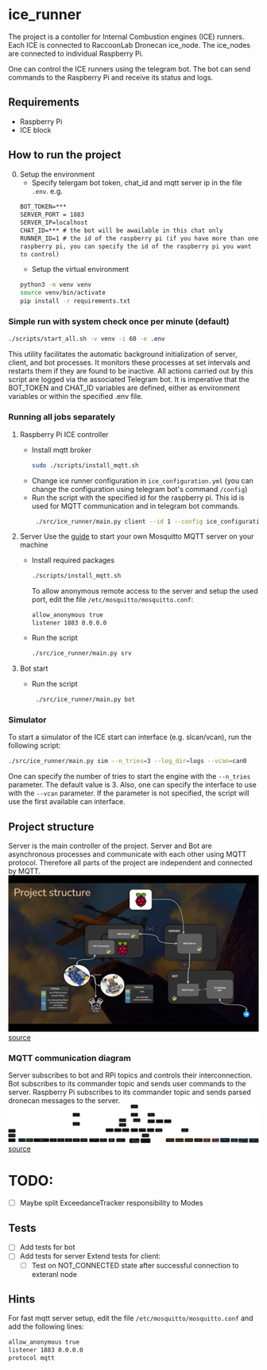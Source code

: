 # ice_runner

The project is a contoller for Internal Combustion engines (ICE) runners. Each ICE is connected to RaccoonLab Dronecan ice_node. The ice_nodes are connected to individual Raspberry Pi. 

One can control the ICE runners using the telegram bot. The bot can send commands to the Raspberry Pi and receive its status and logs.

## Requirements

- Raspberry Pi
- ICE block

## How to run the project 
0. Setup the environment
    - Specify telergam bot token, chat_id and mqtt server ip in the file `.env`.
    e.g.
    ```
    BOT_TOKEN=***
    SERVER_PORT = 1883
    SERVER_IP=localhost
    CHAT_ID=*** # the bot will be awailable in this chat only
    RUNNER_ID=1 # the id of the raspberry pi (if you have more than one raspberry pi, you can specify the id of the raspberry pi you want to control)
    ```
    - Setup the virtual environment
    ```bash
    python3 -m venv venv
    source venv/bin/activate
    pip install -r requirements.txt
    ```
### Simple run with system check once per minute (default)
```bash
./scripts/start_all.sh -v venv -i 60 -e .env
```
This utility facilitates the automatic background initialization of server, client, and bot processes. It monitors these processes at set intervals and restarts them if they are found to be inactive. All actions carried out by this script are logged via the associated Telegram bot. It is imperative that the BOT_TOKEN and CHAT_ID variables are defined, either as environment variables or within the specified .env file.


### Running all jobs separately
1. Raspberry Pi ICE controller
    - Install mqtt broker
        ```bash
        sudo ./scripts/install_mqtt.sh
        ```
    - Change ice runner configuration in `ice_configuration.yml` (you can change the configuration using telegram bot's command `/config`)
    - Run the script with the specified id for the raspberry pi. This id is used for MQTT communication and in telegram bot commands.
        ```bash
         ./src/ice_runner/main.py client --id 1 --config ice_configuration.yml
        ```

2. Server
Use the [guide](https://www.atlantic.net/dedicated-server-hosting/how-to-install-mosquitto-mqtt-server-on-ubuntu-22-04/) to start your own Mosquitto MQTT server on your machine

    - Install required packages
        ```bash
        ./scripts/install_mqtt.sh
        ```
        To allow anonymous remote access to the server and setup the used port, edit the file `/etc/mosquitto/mosquitto.conf`:
        ```
        allow_anonymous true
        listener 1883 0.0.0.0
        ```
    - Run the script
        ```bash
        ./src/ice_runner/main.py srv
        ```
3. Bot start
    - Run the script

        ```bash
         ./src/ice_runner/main.py bot
        ```
### Simulator
To start a simulator of the ICE start can interface (e.g. slcan/vcan), run the following script:

```bash
./src/ice_runner/main.py sim --n_tries=3 --log_dir=logs --vcan=can0
```
One can specify the number of tries to start the engine with the `--n_tries` parameter. The default value is 3.
Also, one can specify the interface to use with the `--vcan` parameter. If the parameter is not specified, the script will use the first available can interface.


## Project structure
Server is the main controller of the project.
Server and Bot are asynchronous processes and communicate with each other using MQTT protocol. Therefore all parts of the project are independent and connected by MQTT.
![Project structure](assets/auto_ice_structure.png)[source](https://drive.google.com/file/d/1y8k6VckcmkdSaXO5kJmT2Wjp_cWLKK8U/view?usp=sharing)
### MQTT communication diagram
Server subscribes to bot and RPi topics and controls their interconnection.
Bot subscribes to its commander topic and sends user commands to the server.
Raspberry Pi subscribes to its commander topic and sends parsed dronecan messages to the server.
![MQTT communication diagram](assets/mqtt_diagram.svg)[source](https://drive.google.com/file/d/101-VWQ6xDPb7unSD5HLtugVJ_l3K8BXP/view?usp=sharing)


# TODO:
- [ ] Maybe split ExceedanceTracker responsibility to Modes
## Tests
- [ ] Add tests for bot
- [ ] Add tests for server
Extend tests for client:
    - [ ] Test on NOT_CONNECTED state after successful connection to exteranl node

## Hints
For fast mqtt server setup, edit the file `/etc/mosquitto/mosquitto.conf` and add the following lines:
```
allow_anonymous true
listener 1883 0.0.0.0
protocol mqtt
```
